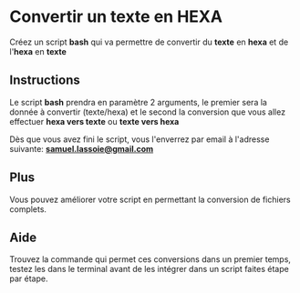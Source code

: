 # Convertir un texte en HEXA

Créez un script **bash** qui va permettre de convertir du **texte** en **hexa** et de l'**hexa** en **texte**


## Instructions

Le script **bash** prendra en paramètre 2 arguments, le premier sera la donnée à convertir (texte/hexa) et le second la conversion que vous allez effectuer **hexa vers texte** ou **texte vers hexa**

Dès que vous avez fini le script, vous l'enverrez par email à l'adresse suivante: **samuel.lassoie@gmail.com**


## Plus

Vous pouvez améliorer votre script en permettant la conversion de fichiers complets.


## Aide

Trouvez la commande qui permet ces conversions dans un premier temps, testez les dans le terminal avant de les intégrer dans un script
faites étape par étape.


